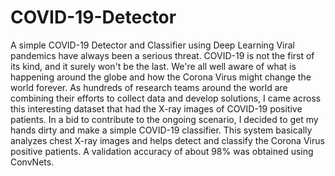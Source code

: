 # COVID-19-Detector
A simple COVID-19 Detector and Classifier using Deep Learning
Viral pandemics have always been a serious threat. COVID-19 is not the first of its kind, and it surely won't be the last. We're all well aware of what is happening around the globe and how the Corona Virus might change the world forever.
As hundreds of research teams around the world are combining their efforts to collect data and develop solutions, I came across this interesting dataset that had the X-ray images of COVID-19 positive patients. In a bid to contribute to the ongoing scenario, I decided to get my hands dirty and make a simple COVID-19 classifier.
This system basically analyzes chest X-ray images and helps detect and classify the Corona Virus positive patients.
A validation accuracy of about 98% was obtained using ConvNets.
